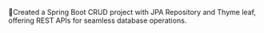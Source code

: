 Created a Spring Boot CRUD project with JPA Repository and Thyme leaf, offering REST APIs for seamless database operations.
